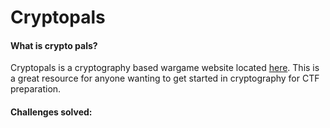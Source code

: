 Cryptopals
======

#### What is crypto pals?
Cryptopals is a cryptography based wargame website located [here](https://cryptopals.com/). This is a great resource for anyone wanting to get started in cryptography for CTF preparation.

#### Challenges solved:
